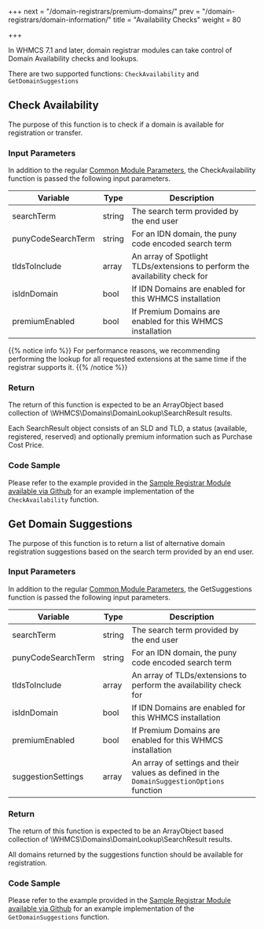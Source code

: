 +++
next = "/domain-registrars/premium-domains/"
prev = "/domain-registrars/domain-information/"
title = "Availability Checks"
weight = 80

+++

In WHMCS 7.1 and later, domain registrar modules can take control of Domain Availability checks and lookups.

There are two supported functions: `CheckAvailability` and `GetDomainSuggestions`

## Check Availability

The purpose of this function is to check if a domain is available for registration or transfer.

### Input Parameters

In addition to the regular [Common Module Parameters](/domain-registrars/module-parameters/), the CheckAvailability function is passed the following input parameters.

| Variable | Type | Description |
| --------- | ----------- | ----------- |
| searchTerm | string | The search term provided by the end user
| punyCodeSearchTerm | string | For an IDN domain, the puny code encoded search term
| tldsToInclude | array | An array of Spotlight TLDs/extensions to perform the availability check for
| isIdnDomain | bool | If IDN Domains are enabled for this WHMCS installation
| premiumEnabled | bool | If Premium Domains are enabled for this WHMCS installation

{{% notice info %}}
For performance reasons, we recommending performing the lookup for all requested extensions at the same time if the registrar supports it.
{{% /notice %}}

### Return

The return of this function is expected to be an ArrayObject based collection of \WHMCS\Domains\DomainLookup\SearchResult results.

Each SearchResult object consists of an SLD and TLD, a status (available, registered, reserved) and optionally premium information such as Purchase Cost Price.

### Code Sample

Please refer to the example provided in the [Sample Registrar Module available via Github](https://github.com/WHMCS/sample-registrar-module) for an example implementation of the `CheckAvailability` function.

## Get Domain Suggestions

The purpose of this function is to return a list of alternative domain registration suggestions based on the search term provided by an end user.

### Input Parameters

In addition to the regular [Common Module Parameters](/domain-registrars/module-parameters/), the GetSuggestions function is passed the following input parameters.

| Variable | Type | Description |
| --------- | ----------- | ----------- |
| searchTerm | string | The search term provided by the end user
| punyCodeSearchTerm | string | For an IDN domain, the puny code encoded search term
| tldsToInclude | array | An array of TLDs/extensions to perform the availability check for
| isIdnDomain | bool | If IDN Domains are enabled for this WHMCS installation
| premiumEnabled | bool | If Premium Domains are enabled for this WHMCS installation
| suggestionSettings | array | An array of settings and their values as defined in the `DomainSuggestionOptions` function

### Return

The return of this function is expected to be an ArrayObject based collection of \WHMCS\Domains\DomainLookup\SearchResult results.

All domains returned by the suggestions function should be available for registration.

### Code Sample

Please refer to the example provided in the [Sample Registrar Module available via Github](https://github.com/WHMCS/sample-registrar-module) for an example implementation of the `GetDomainSuggestions` function.

